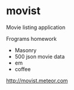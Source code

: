 movist
======

Movie listing application

Frograms homework

- Masonry
- 500 json movie data
- em
- coffee

http://movist.meteor.com
